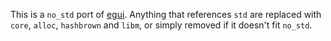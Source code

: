 This is a `no_std` port of [egui](https://github.com/emilk/egui/). Anything that references `std` are replaced with `core`, `alloc`, `hashbrown` and `libm`, or simply removed if it doesn't fit `no_std`.
